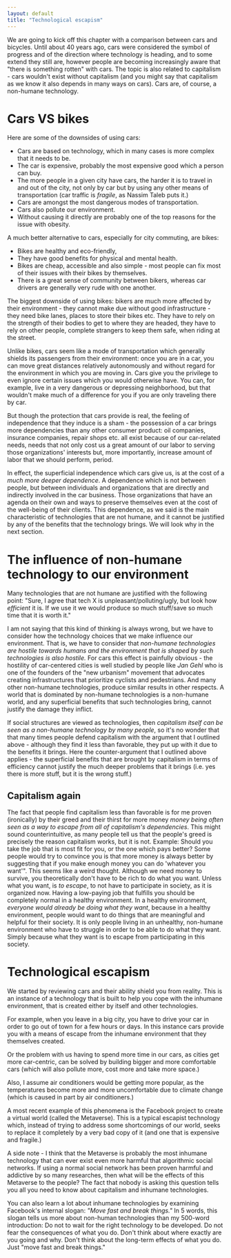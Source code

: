 ```yaml
---
layout: default
title: "Technological escapism"
---
```


We are going to kick off this chapter with a comparison between cars and bicycles. Until about 40 years ago, cars were considered the symbol of progress and of the direction where technology is heading, and to some extend they still are, however people are becoming increasingly aware that "there is something rotten" with cars. The topic is also related to capitalism - cars wouldn't exist without capitalism (and you might say that capitalism as we know it also depends in many ways on cars). Cars are, of course, a non-humane technology.

<!--more-->

Cars VS bikes
===

Here are some of the downsides of using cars: 

- Cars are based on technology, which in many cases is more complex that it needs to be. 
- The car is expensive, probably the most expensive good which a person can buy. 
- The more people in a given city have cars, the harder it is to travel in and out of the city, not only by car but by using any other means of transportation (car traffic is *fragile*, as Nassim Taleb puts it.)
- Cars are amongst the most dangerous modes of transportation. 
- Cars also pollute our environment. 
- Without causing it directly are probably one of the top reasons for the issue with obesity.

A much better alternative to cars, especially for city commuting, are bikes:

- Bikes are healthy and eco-friendly, 
- They have good benefits for physical and mental health. 
- Bikes are cheap, accessible and also simple - most people can fix most of their issues with their bikes by themselves. 
- There is a great sense of community between bikers, whereas car drivers are generally very rude with one another.

The biggest downside of using bikes: bikers are much more affected by their environment - they cannot make due without good infrastructure - they need bike lanes, places to store their bikes etc. They have to rely on the strength of their bodies to get to where they are headed, they have to rely on other people, complete strangers to keep them safe, when riding at the street.

Unlike bikes, cars seem like a mode of transportation which generally shields its passengers from their environment: once you are in a car, you can move great distances relatively autonomously and without regard for the environment in which you are moving in. Cars give you the privilege to even ignore certain issues which you would otherwise have. You can, for example, live in a very dangerous or depressing neighborhood, but that wouldn't make much of a difference for you if you are only traveling there by car.

But though the protection that cars provide is real, the feeling of independence that they induce is a sham - the possession of a car brings more dependencies than any other consumer product: oil companies, insurance companies, repair shops etc. all exist because of our car-related needs, needs that not only cost us a great amount of our labor to serving those organizations' interests but, more importantly, increase amount of labor that we should perform, period. 

In effect, the superficial independence which cars give us, is at the cost of a *much more deeper dependence*. A dependence which is not between people, but between individuals and organizations that are directly and indirectly involved in the car business. Those organizations that have an agenda on their own and ways to preserve themselves even at the cost of the well-being of their clients. This dependence, as we said is the main characteristic of technologies that are not humane, and it cannot be justified by any of the benefits that the technology brings. We will look why in the next section.

The influence of non-humane technology to our environment
===

Many technologies that are not humane are justified with the following point: "Sure, I agree that tech X is unpleasant/polluting/ugly, but look how *efficient* it is. If we use it we would produce so much stuff/save so much time that it is worth it."

I am not saying that this kind of thinking is always wrong, but we have to consider how the technology choices that we make influence our environment. That is, we have to consider that *non-humane technologies are hostile towards humans and the environment that is shaped by such technologies is also hostile.* For cars this effect is painfully obvious - the hostility of car-centered cities is well studied by people like *Jan Gehl* who is one of the founders of the "new urbanism" movement that advocates creating infrastructures that prioritize cyclists and pedestrians. And many other non-humane technologies, produce similar results in other respects. A world that is dominated by non-humane technologies is a non-humane world, and any superficial benefits that such technologies bring, cannot justify the damage they inflict.

If social structures are viewed as technologies, then *capitalism itself can be seen as a non-humane technology by many people*, so it's no wonder that that many times people defend capitalism with the argument that I outlined above - although they find it less than favorable, they put up with it due to the benefits it brings. Here the counter-argument that I outlined above applies - the superficial benefits that are brought by capitalism in terms of efficiency cannot justify the much deeper problems that it brings (i.e. yes there is more stuff, but it is the wrong stuff.)

Capitalism again
---

The fact that people find capitalism less than favorable is for me proven (ironically) by their greed and their thirst for more money *money being often seen as a way to escape from all of capitalism's dependencies*. This might sound counterintuitive, as many people tell us that the people's greed is precisely the reason capitalism works, but it is not. Example: Should you take the job that is most fit for you, or the one which pays better? Some people would try to convince you is that more money is always better by suggesting that if you make enough money you can do 'whatever you want'". This seems like a weird thought. Although we need money to survive, you theoretically don't have to be rich to do what you want. Unless what you want, is *to escape*, to not have to participate in society, as it is organized now. Having a low-paying job that fulfills you should be completely normal in a healthy environment. In a healthy environment, *everyone would already be doing what they want*, because in a healthy environment, people would want to do things that are meaningful and helpful for their society. It is only people living in an unhealthy, non-humane environment who have to struggle in order to be able to do what they want. Simply because what they want is to escape from participating in this society.

Technological escapism
===

We started by reviewing cars and their ability shield you from reality. This is an instance of a technology that is built to help you cope with the inhumane environment, that is created either by itself and other technologies. 

For example, when you leave in a big city, you have to drive your car in order to go out of town for a few hours or days. In this instance cars provide you with a means of escape from the inhumane environment that they themselves created. 

Or the problem with us having to spend more time in our cars, as cities get more car-centric, can be solved by building bigger and more comfortable cars (which will also pollute more, cost more and take more space.)

Also, I assume air conditioners would be getting more popular, as the temperatures become more and more uncomfortable due to climate change (which is caused in part by air conditioners.)

A most recent example of this phenomena is the Facebook project to create a virtual world (called the Metaverse). This is a typical escapist technology which, instead of trying to address some shortcomings of our world, seeks to replace it completely by a very bad copy of it (and one that is expensive and fragile.)

A side note - I think that the Metaverse is probably the most inhumane technology that can ever exist even more harmful that algorithmic social networks. If using a normal social network has been proven harmful and addictive by so many researches, then what will be the effects of this Metaverse to the people? The fact that nobody is asking this question tells you all you need to know about capitalism and inhumane technologies.

You can also learn a lot about inhumane technologies by examining Facebook's internal slogan: *"Move fast and break things."* In 5 words, this slogan tells us more about non-human technologies than my 500-word introduction: Do not to wait for the right technology to be developed. Do not fear the consequences of what you do. Don't think about where exactly are you going and why. Don't think about the long-term effects of what you do. Just "move fast and break things."

